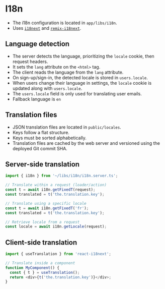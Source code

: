 # I18n

- The i18n configuration is located in `app/libs/i18n`.
- Uses [`i18next`](https://www.i18next.com/) and [`remix-i18next`](https://github.com/sergiodxa/remix-i18next).

## Language detection

- The server detects the language, prioritizing the `locale` cookie, then request headers.
- It sets the `lang` attribute on the `<html>` tag.
- The client reads the language from the `lang` attribute.
- On sign-up/sign-in, the detected locale is stored in `users.locale`.
- When users change their language in settings, the `locale` cookie is updated along with `users.locale`.
- The `users.locale` field is only used for translating user emails.
- Fallback language is `en`

## Translation files

- JSON translation files are located in `public/locales`.
- Keys follow a flat structure.
- Keys must be sorted alphabetically.
- Translation files are cached by the web server and versioned using the deployed Git commit SHA.

## Server-side translation

```js
import { i18n } from '~/libs/i18n/i18n.server.ts';

// Translate within a request (loader/action)
const t = await i18n.getFixedT(request);
const translated = t('the.translation.key');

// Translate using a specific locale
const t = await i18n.getFixedT('fr');
const translated = t('the.translation.key');

// Retrieve locale from a request
const locale = await i18n.getLocale(request);
```

## Client-side translation

```js
import { useTranslation } from 'react-i18next';

// Translate inside a component
function MyComponent() {
  const { t } = useTranslation();
  return <div>{t('the.translation.key')}</div>;
}
```
